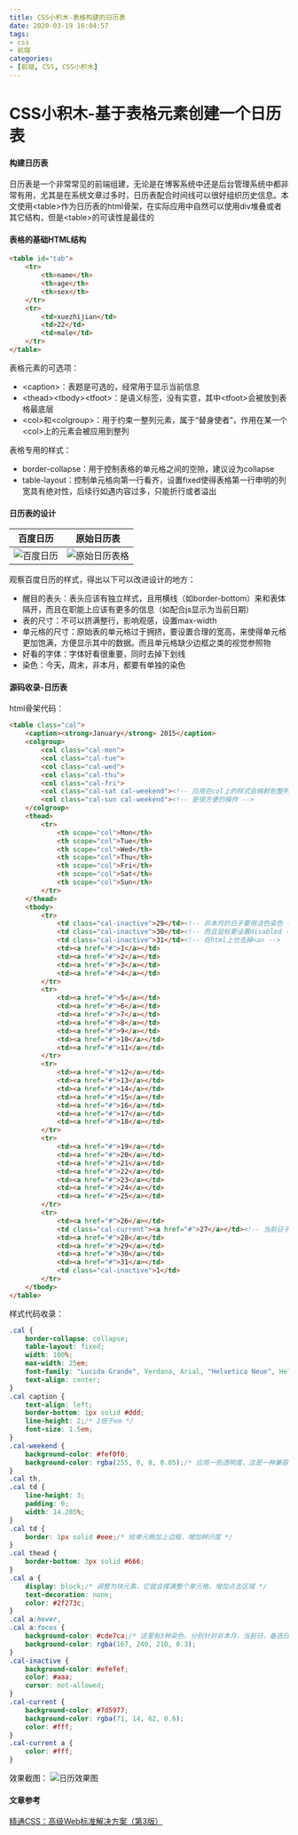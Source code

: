 ```yaml
---
title: CSS小积木-表格构建的日历表
date: 2020-03-19 16:04:57
tags:
- css 
- 前端
categories:
- [前端, CSS, CSS小积木]
---
```


# CSS小积木-基于表格元素创建一个日历表

#### 构建日历表

日历表是一个非常常见的前端组建，无论是在博客系统中还是后台管理系统中都非常有用，尤其是在系统文章过多时，日历表配合时间线可以很好组织历史信息。本文使用\<table>作为日历表的html骨架，在实际应用中自然可以使用div堆叠或者其它结构，但是\<table>的可读性是最佳的
<!-- more -->
#### 表格的基础HTML结构
```html
<table id="tab">
    <tr>
        <th>name</th>
        <th>age</th>
        <th>sex</th>
    </tr>
    <tr>
        <td>xuezhijian</td>
        <td>22</td>
        <td>male</td>
    </tr>
</table>
```

表格元素的可选项：

- \<caption>：表题是可选的，经常用于显示当前信息
- \<thead>\<tbody>\<tfoot>：是语义标签，没有实意，其中\<tfoot>会被放到表格最底层
- \<col>和\<colgroup>：用于约束一整列元素，属于“替身使者”，作用在某一个\<col>上的元素会被应用到整列

表格专用的样式：

- border-collapse：用于控制表格的单元格之间的空隙，建议设为collapse
- table-layout：控制单元格向第一行看齐，设置fixed使得表格第一行申明的列宽具有绝对性，后续行如遇内容过多，只能折行或者溢出

#### 日历表的设计

|                         百度日历                         |                      原始日历表                       |
| ------------------------------------------------------- | ---------------------------------------------------- |
| ![百度日历](/images/baidu-cal.jpg) | ![原始日历表格](/images/base-cal.png) |

观察百度日历的样式，得出以下可以改进设计的地方：

- 醒目的表头：表头应该有独立样式，且用横线（如border-bottom）来和表体隔开，而且在职能上应该有更多的信息（如配合js显示为当前日期）
- 表的尺寸：不可以挤满整行，影响观感，设置max-width
- 单元格的尺寸：原始表的单元格过于拥挤，要设置合理的宽高，来使得单元格更加饱满，方便显示其中的数据。而且单元格缺少边框之类的视觉参照物
- 好看的字体：字体好看很重要，同时去掉下划线
- 染色：今天，周末，非本月，都要有单独的染色
#### 源码收录-日历表
html骨架代码：
```html
<table class="cal">
    <caption><strong>January</strong> 2015</caption>
    <colgroup>
        <col class="cal-mon">
        <col class="cal-tue">
        <col class="cal-wed">
        <col class="cal-thu">
        <col class="cal-fri">
        <col class="cal-sat cal-weekend"><!-- 应用在col上的样式会映射到整列上 -->
        <col class="cal-sun cal-weekend"><!-- 是很方便的操作 -->
    </colgroup>
    <thead>
        <tr>
            <th scope="col">Mon</th>
            <th scope="col">Tue</th>
            <th scope="col">Wed</th>
            <th scope="col">Thu</th>
            <th scope="col">Fri</th>
            <th scope="col">Sat</th>
            <th scope="col">Sun</th>
        </tr>
    </thead>
    <tbody>
        <tr>
            <td class="cal-inactive">29</td><!-- 非本月的日子要用淡色染色 -->
            <td class="cal-inactive">30</td><!-- 而且鼠标要设置disabled -->
            <td class="cal-inactive">31</td><!-- 在html上也去掉<a> -->
            <td><a href="#">1</a></td>
            <td><a href="#">2</a></td>
            <td><a href="#">3</a></td>
            <td><a href="#">4</a></td>
        </tr>
        <tr>
            <td><a href="#">5</a></td>
            <td><a href="#">6</a></td>
            <td><a href="#">7</a></td>
            <td><a href="#">8</a></td>
            <td><a href="#">9</a></td>
            <td><a href="#">10</a></td>
            <td><a href="#">11</a></td>
        </tr>
        <tr>
            <td><a href="#">12</a></td>
            <td><a href="#">13</a></td>
            <td><a href="#">14</a></td>
            <td><a href="#">15</a></td>
            <td><a href="#">16</a></td>
            <td><a href="#">17</a></td>
            <td><a href="#">18</a></td>
        </tr>
        <tr>
            <td><a href="#">19</a></td>
            <td><a href="#">20</a></td>
            <td><a href="#">21</a></td>
            <td><a href="#">22</a></td>
            <td><a href="#">23</a></td>
            <td><a href="#">24</a></td>
            <td><a href="#">25</a></td>
        </tr>
        <tr>
            <td><a href="#">26</a></td>
            <td class="cal-current"><a href="#">27</a></td><!-- 当前日子需要特殊染色，而且是最醒目的 -->
            <td><a href="#">28</a></td>
            <td><a href="#">29</a></td>
            <td><a href="#">30</a></td>
            <td><a href="#">31</a></td>
            <td class="cal-inactive">1</td>
        </tr>
    </tbody>
</table>
```
样式代码收录：
```CSS
.cal {
    border-collapse: collapse;
    table-layout: fixed;
    width: 100%;
    max-width: 25em;
    font-family: "Lucida Grande", Verdana, Arial, "Helvetica Neue", Helvetica, sans-serif;
    text-align: center;
}
.cal caption {
    text-align: left;
    border-bottom: 1px solid #ddd;
    line-height: 2;/* 2倍于em */
    font-size: 1.5em;
}
.cal-weekend {
    background-color: #fef0f0;
    background-color: rgba(255, 0, 0, 0.05);/* 应用一些透明度，这是一种兼容性写法 */
}
.cal th,
.cal td {
    line-height: 3;
    padding: 0;
    width: 14.285%;
}
.cal td {
    border: 1px solid #eee;/* 给单元格加上边框，增加辨识度 */
}
.cal thead {
    border-bottom: 3px solid #666;
}
.cal a {
    display: block;/* 调整为块元素，它就会撑满整个单元格，增加点击区域 */
    text-decoration: none;
    color: #2f273c;
}
.cal a:hover,
.cal a:focus {
    background-color: #cde7ca;/* 这里有3种染色，分别针对非本月，当前日，备选日，加上之前的周末一共4种染色 */
    background-color: rgba(167, 240, 210, 0.3);
}
.cal-inactive {
    background-color: #efefef;
    color: #aaa;
    cursor: not-allowed;
}
.cal-current {
    background-color: #7d5977;
    background-color: rgba(71, 14, 62, 0.6);
    color: #fff;
}
.cal-current a {
    color: #fff;
}
```
效果截图：
![日历效果图](/images/final-cal.png)

#### 文章参考

[精通CSS：高级Web标准解决方案（第3版）](https://www.ituring.com.cn/book/1910?tdsourcetag=s_pctim_aiomsg)

